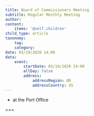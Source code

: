 ```yaml
---
title: Board of Commissioners Meeting
subtitle: Regular Monthly Meeting
author: 
content:
    items: '@self.children'
child_type: article
taxonomy:
    tag:
    category:
date: 03/19/2020 14:00
data:
    event:
        startDate: 03/19/2020 14:00
        allDay: false
        address:
            addressRegion: OR
            addressCountry: US
---
```


- at the Port Office

===
